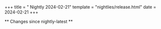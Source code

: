 +++
title = " Nightly 2024-02-21"
template = "nightlies/release.html"
date = 2024-02-21
+++

** Changes since nightly-latest **
